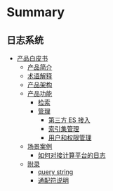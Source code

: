 # Summary

## 日志系统
* [产品白皮书]()
    * [产品简介](intro/README.md)
    * [术语解释](concepts/glossary.md)
    * [产品架构](concepts/architecture.md)
    * [产品功能]()
        * [检索](functions/search_log.md)
        * [管理]()
            * [第三方 ES 接入](functions/manager/third_es.md)
            * [索引集管理](functions/manager/index_es.md)
            * [用户和权限管理](functions/manager/user_permission.md)
    * [场景案例]()
        * [如何对接计算平台的日志](guide/bkdata_log.md)
    * [附录]()
        * [query string](functions/addenda/query_string.md)
        * [通配符说明](functions/addenda/wildcard.md)
